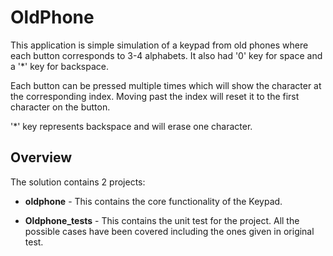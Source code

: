 # OldPhone

This application is simple simulation of a keypad from old phones where each button corresponds to 3-4 alphabets. It also had '0' key for space and a '\*' key for backspace.

Each button can be pressed multiple times which will show the character at the corresponding index. Moving past the index will reset it to the first character on the button.

'\*' key represents backspace and will erase one character.

## Overview

The solution contains 2 projects:

- **oldphone** - This contains the core functionality of the Keypad.

- **Oldphone_tests** - This contains the unit test for the project. All the possible cases have been covered including the ones given in original test.
